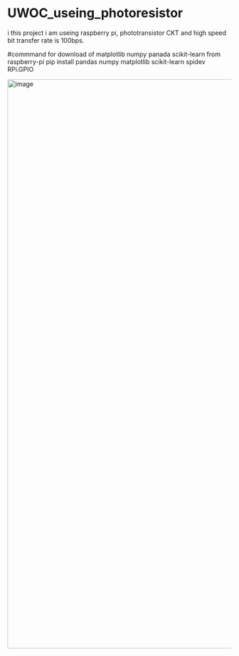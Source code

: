 # UWOC_useing_photoresistor
i this project i am useing raspberry pi, phototransistor CKT and high speed bit transfer rate is 100bps.

#commmand for download of matplotlib numpy panada scikit-learn from raspberry-pi
pip install pandas numpy matplotlib scikit-learn spidev RPi.GPIO

<img width="562" height="1280" alt="image" src="https://github.com/user-attachments/assets/8f5e1673-5d61-493b-8574-64edba64efb2" />
